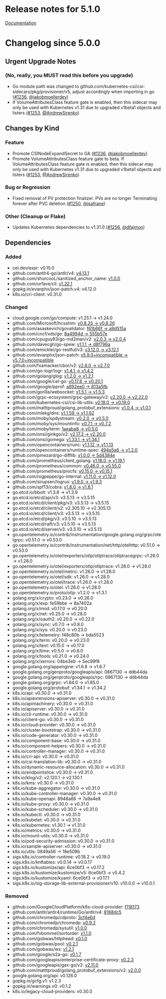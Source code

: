 # Release notes for 5.1.0

[Documentation](https://kubernetes-csi.github.io)

# Changelog since 5.0.0

## Urgent Upgrade Notes

### (No, really, you MUST read this before you upgrade)

- Go module path was changed to github.com/kubernetes-csi/csi-sidecars/pkg/provisioner/v5, adjust accordingly when importing in go ([#1236](https://github.com/kubernetes-csi/csi-sidecars/pkg/provisioner/pull/1236), [@jakobmoellerdev](https://github.com/jakobmoellerdev))
- If VolumeAttributesClass feature gate is enabled, then this sidecar may only be used with Kubernetes v1.31 due to upgraded v1beta1 objects and listers ([#1253](https://github.com/kubernetes-csi/csi-sidecars/pkg/provisioner/pull/1253), [@AndrewSirenko](https://github.com/AndrewSirenko))

## Changes by Kind

### Feature

- Promote CSINodeExpandSecret to GA ([#1236](https://github.com/kubernetes-csi/csi-sidecars/pkg/provisioner/pull/1218), [@jakobmoellerdev](https://github.com/jakobmoellerdev))
- Promote VolumeAttributesClass feature gate to beta. If VolumeAttributesClass feature gate is enabled, then this sidecar may only be used with Kubernetes v1.31 due to upgraded v1beta1 objects and listers ([#1253](https://github.com/kubernetes-csi/csi-sidecars/pkg/provisioner/pull/1253), [@AndrewSirenko](https://github.com/AndrewSirenko))

### Bug or Regression

- Fixed removal of PV protection finalizer. PVs are no longer Terminating forever after PVC deletion ([#1250](https://github.com/kubernetes-csi/csi-sidecars/pkg/provisioner/pull/1250), [@jsafrane](https://github.com/jsafrane))

### Other (Cleanup or Flake)

- Updates Kubernetes dependencies to v1.31.0 ([#1256](https://github.com/kubernetes-csi/csi-sidecars/pkg/provisioner/pull/1256), [@dfajmon](https://github.com/dfajmon))

## Dependencies

### Added
- cel.dev/expr: v0.15.0
- github.com/antlr4-go/antlr/v4: [v4.13.1](https://github.com/antlr4-go/antlr/tree/v4.13.1)
- github.com/shurcooL/sanitized_anchor_name: [v1.0.0](https://github.com/shurcooL/sanitized_anchor_name/tree/v1.0.0)
- github.com/urfave/cli: [v1.22.1](https://github.com/urfave/cli/tree/v1.22.1)
- gopkg.in/evanphx/json-patch.v4: v4.12.0
- k8s.io/cri-client: v0.31.0

### Changed
- cloud.google.com/go/compute: v1.25.1 → v1.24.0
- github.com/Microsoft/hcsshim: [v0.8.25 → v0.8.26](https://github.com/Microsoft/hcsshim/compare/v0.8.25...v0.8.26)
- github.com/asaskevich/govalidator: [f61b66f → a9d515a](https://github.com/asaskevich/govalidator/compare/f61b66f...a9d515a)
- github.com/cncf/xds/go: [8a4994d → 555b57e](https://github.com/cncf/xds/compare/8a4994d...555b57e)
- github.com/cpuguy83/go-md2man/v2: [v2.0.3 → v2.0.4](https://github.com/cpuguy83/go-md2man/compare/v2.0.3...v2.0.4)
- github.com/davecgh/go-spew: [v1.1.1 → d8f796a](https://github.com/davecgh/go-spew/compare/v1.1.1...d8f796a)
- github.com/emicklei/go-restful/v3: [v3.12.0 → v3.12.1](https://github.com/emicklei/go-restful/compare/v3.12.0...v3.12.1)
- github.com/evanphx/json-patch: [v5.9.0+incompatible → v5.7.0+incompatible](https://github.com/evanphx/json-patch/compare/v5.9.0...v5.7.0)
- github.com/fxamacker/cbor/v2: [v2.6.0 → v2.7.0](https://github.com/fxamacker/cbor/compare/v2.6.0...v2.7.0)
- github.com/go-logr/logr: [v1.4.1 → v1.4.2](https://github.com/go-logr/logr/compare/v1.4.1...v1.4.2)
- github.com/golang/glog: [v1.2.0 → v1.2.1](https://github.com/golang/glog/compare/v1.2.0...v1.2.1)
- github.com/google/cel-go: [v0.17.8 → v0.20.1](https://github.com/google/cel-go/compare/v0.17.8...v0.20.1)
- github.com/google/pprof: [a892ee0 → 813a5fb](https://github.com/google/pprof/compare/a892ee0...813a5fb)
- github.com/gorilla/websocket: [v1.5.1 → v1.5.3](https://github.com/gorilla/websocket/compare/v1.5.1...v1.5.3)
- github.com/grpc-ecosystem/grpc-gateway/v2: [v2.20.0 → v2.22.0](https://github.com/grpc-ecosystem/grpc-gateway/compare/v2.20.0...v2.22.0)
- github.com/kubernetes-csi/csi-lib-utils: [v0.18.0 → v0.19.0](https://github.com/kubernetes-csi/csi-lib-utils/compare/v0.18.0...v0.19.0)
- github.com/matttproud/golang_protobuf_extensions: [v1.0.4 → v1.0.1](https://github.com/matttproud/golang_protobuf_extensions/compare/v1.0.4...v1.0.1)
- github.com/miekg/dns: [v1.1.59 → v1.1.62](https://github.com/miekg/dns/compare/v1.1.59...v1.1.62)
- github.com/moby/spdystream: [v0.2.0 → v0.5.0](https://github.com/moby/spdystream/compare/v0.2.0...v0.5.0)
- github.com/moby/sys/mountinfo: [v0.7.1 → v0.7.2](https://github.com/moby/sys/compare/mountinfo/v0.7.1...mountinfo/v0.7.2)
- github.com/moby/term: [1aeaba8 → v0.5.0](https://github.com/moby/term/compare/1aeaba8...v0.5.0)
- github.com/onsi/ginkgo/v2: [v2.17.3 → v2.20.0](https://github.com/onsi/ginkgo/compare/v2.17.3...v2.20.0)
- github.com/onsi/gomega: [v1.33.1 → v1.34.1](https://github.com/onsi/gomega/compare/v1.33.1...v1.34.1)
- github.com/opencontainers/runc: [v1.1.12 → v1.1.13](https://github.com/opencontainers/runc/compare/v1.1.12...v1.1.13)
- github.com/opencontainers/runtime-spec: [494a5a6 → v1.2.0](https://github.com/opencontainers/runtime-spec/compare/494a5a6...v1.2.0)
- github.com/pmezard/go-difflib: [v1.0.0 → 5d4384e](https://github.com/pmezard/go-difflib/compare/v1.0.0...5d4384e)
- github.com/prometheus/client_golang: [v1.18.0 → v1.19.1](https://github.com/prometheus/client_golang/compare/v1.18.0...v1.19.1)
- github.com/prometheus/common: [v0.46.0 → v0.55.0](https://github.com/prometheus/common/compare/v0.46.0...v0.55.0)
- github.com/prometheus/procfs: [v0.15.0 → v0.15.1](https://github.com/prometheus/procfs/compare/v0.15.0...v0.15.1)
- github.com/rogpeppe/go-internal: [v1.11.0 → v1.12.0](https://github.com/rogpeppe/go-internal/compare/v1.11.0...v1.12.0)
- github.com/sirupsen/logrus: [v1.9.0 → v1.9.3](https://github.com/sirupsen/logrus/compare/v1.9.0...v1.9.3)
- github.com/spf13/cobra: [v1.8.0 → v1.8.1](https://github.com/spf13/cobra/compare/v1.8.0...v1.8.1)
- go.etcd.io/bbolt: v1.3.8 → v1.3.9
- go.etcd.io/etcd/api/v3: v3.5.13 → v3.5.15
- go.etcd.io/etcd/client/pkg/v3: v3.5.13 → v3.5.15
- go.etcd.io/etcd/client/v2: v2.305.10 → v2.305.13
- go.etcd.io/etcd/client/v3: v3.5.13 → v3.5.15
- go.etcd.io/etcd/pkg/v3: v3.5.10 → v3.5.13
- go.etcd.io/etcd/raft/v3: v3.5.10 → v3.5.13
- go.etcd.io/etcd/server/v3: v3.5.10 → v3.5.13
- go.opentelemetry.io/contrib/instrumentation/google.golang.org/grpc/otelgrpc: v0.51.0 → v0.53.0
- go.opentelemetry.io/contrib/instrumentation/net/http/otelhttp: v0.51.0 → v0.53.0
- go.opentelemetry.io/otel/exporters/otlp/otlptrace/otlptracegrpc: v1.26.0 → v1.28.0
- go.opentelemetry.io/otel/exporters/otlp/otlptrace: v1.26.0 → v1.28.0
- go.opentelemetry.io/otel/metric: v1.26.0 → v1.28.0
- go.opentelemetry.io/otel/sdk: v1.26.0 → v1.28.0
- go.opentelemetry.io/otel/trace: v1.26.0 → v1.28.0
- go.opentelemetry.io/otel: v1.26.0 → v1.28.0
- go.opentelemetry.io/proto/otlp: v1.2.0 → v1.3.1
- golang.org/x/crypto: v0.23.0 → v0.26.0
- golang.org/x/exp: fe59bbe → 8a7402a
- golang.org/x/mod: v0.17.0 → v0.20.0
- golang.org/x/net: v0.25.0 → v0.28.0
- golang.org/x/oauth2: v0.20.0 → v0.22.0
- golang.org/x/sync: v0.7.0 → v0.8.0
- golang.org/x/sys: v0.20.0 → v0.23.0
- golang.org/x/telemetry: f48c80b → bda5523
- golang.org/x/term: v0.20.0 → v0.23.0
- golang.org/x/text: v0.15.0 → v0.17.0
- golang.org/x/time: v0.5.0 → v0.6.0
- golang.org/x/tools: v0.21.0 → v0.24.0
- golang.org/x/xerrors: 04be3eb → 5ec99f8
- google.golang.org/appengine: v1.6.8 → v1.6.7
- google.golang.org/genproto/googleapis/api: 0867130 → ddb44da
- google.golang.org/genproto/googleapis/rpc: 0867130 → ddb44da
- google.golang.org/grpc: v1.64.0 → v1.65.0
- google.golang.org/protobuf: v1.34.1 → v1.34.2
- k8s.io/api: v0.30.0 → v0.31.0
- k8s.io/apiextensions-apiserver: v0.30.0 → v0.31.0
- k8s.io/apimachinery: v0.30.0 → v0.31.0
- k8s.io/apiserver: v0.30.0 → v0.31.0
- k8s.io/cli-runtime: v0.30.0 → v0.31.0
- k8s.io/client-go: v0.30.0 → v0.31.0
- k8s.io/cloud-provider: v0.30.0 → v0.31.0
- k8s.io/cluster-bootstrap: v0.30.0 → v0.31.0
- k8s.io/code-generator: v0.30.0 → v0.31.0
- k8s.io/component-base: v0.30.0 → v0.31.0
- k8s.io/component-helpers: v0.30.0 → v0.31.0
- k8s.io/controller-manager: v0.30.0 → v0.31.0
- k8s.io/cri-api: v0.30.0 → v0.31.0
- k8s.io/csi-translation-lib: v0.30.0 → v0.31.0
- k8s.io/dynamic-resource-allocation: v0.30.0 → v0.31.0
- k8s.io/endpointslice: v0.30.0 → v0.31.0
- k8s.io/klog/v2: v2.120.1 → v2.130.1
- k8s.io/kms: v0.30.0 → v0.31.0
- k8s.io/kube-aggregator: v0.30.0 → v0.31.0
- k8s.io/kube-controller-manager: v0.30.0 → v0.31.0
- k8s.io/kube-openapi: 8948a66 → 7a9a4e8
- k8s.io/kube-proxy: v0.30.0 → v0.31.0
- k8s.io/kube-scheduler: v0.30.0 → v0.31.0
- k8s.io/kubectl: v0.30.0 → v0.31.0
- k8s.io/kubelet: v0.30.0 → v0.31.0
- k8s.io/kubernetes: v1.30.1 → v1.31.0
- k8s.io/metrics: v0.30.0 → v0.31.0
- k8s.io/mount-utils: v0.30.0 → v0.31.0
- k8s.io/pod-security-admission: v0.30.0 → v0.31.0
- k8s.io/sample-apiserver: v0.30.0 → v0.31.0
- k8s.io/utils: 0849a56 → 18e509b
- sigs.k8s.io/controller-runtime: v0.18.2 → v0.19.0
- sigs.k8s.io/knftables: v0.0.14 → v0.0.17
- sigs.k8s.io/kustomize/api: 6ce0bf3 → v0.17.2
- sigs.k8s.io/kustomize/kustomize/v5: 6ce0bf3 → v5.4.2
- sigs.k8s.io/kustomize/kyaml: 6ce0bf3 → v0.17.1
- sigs.k8s.io/sig-storage-lib-external-provisioner/v10: v10.0.0 → v10.0.1

### Removed
- github.com/GoogleCloudPlatform/k8s-cloud-provider: [f118173](https://github.com/GoogleCloudPlatform/k8s-cloud-provider/tree/f118173)
- github.com/antlr/antlr4/runtime/Go/antlr/v4: [8188dc5](https://github.com/antlr/antlr4/tree/runtime/Go/antlr/v4/8188dc5)
- github.com/chromedp/cdproto: [3cf4e6d](https://github.com/chromedp/cdproto/tree/3cf4e6d)
- github.com/chromedp/chromedp: [v0.9.2](https://github.com/chromedp/chromedp/tree/v0.9.2)
- github.com/chromedp/sysutil: [v1.0.0](https://github.com/chromedp/sysutil/tree/v1.0.0)
- github.com/fvbommel/sortorder: [v1.1.0](https://github.com/fvbommel/sortorder/tree/v1.1.0)
- github.com/gobwas/httphead: [v0.1.0](https://github.com/gobwas/httphead/tree/v0.1.0)
- github.com/gobwas/pool: [v0.2.1](https://github.com/gobwas/pool/tree/v0.2.1)
- github.com/gobwas/ws: [v1.2.1](https://github.com/gobwas/ws/tree/v1.2.1)
- github.com/google/s2a-go: [v0.1.7](https://github.com/google/s2a-go/tree/v0.1.7)
- github.com/googleapis/enterprise-certificate-proxy: [v0.2.3](https://github.com/googleapis/enterprise-certificate-proxy/tree/v0.2.3)
- github.com/googleapis/gax-go/v2: [v2.11.0](https://github.com/googleapis/gax-go/tree/v2.11.0)
- github.com/matttproud/golang_protobuf_extensions/v2: [v2.0.0](https://github.com/matttproud/golang_protobuf_extensions/tree/v2.0.0)
- google.golang.org/api: v0.126.0
- gopkg.in/gcfg.v1: v1.2.3
- gopkg.in/warnings.v0: v0.1.2
- k8s.io/legacy-cloud-providers: v0.30.0
